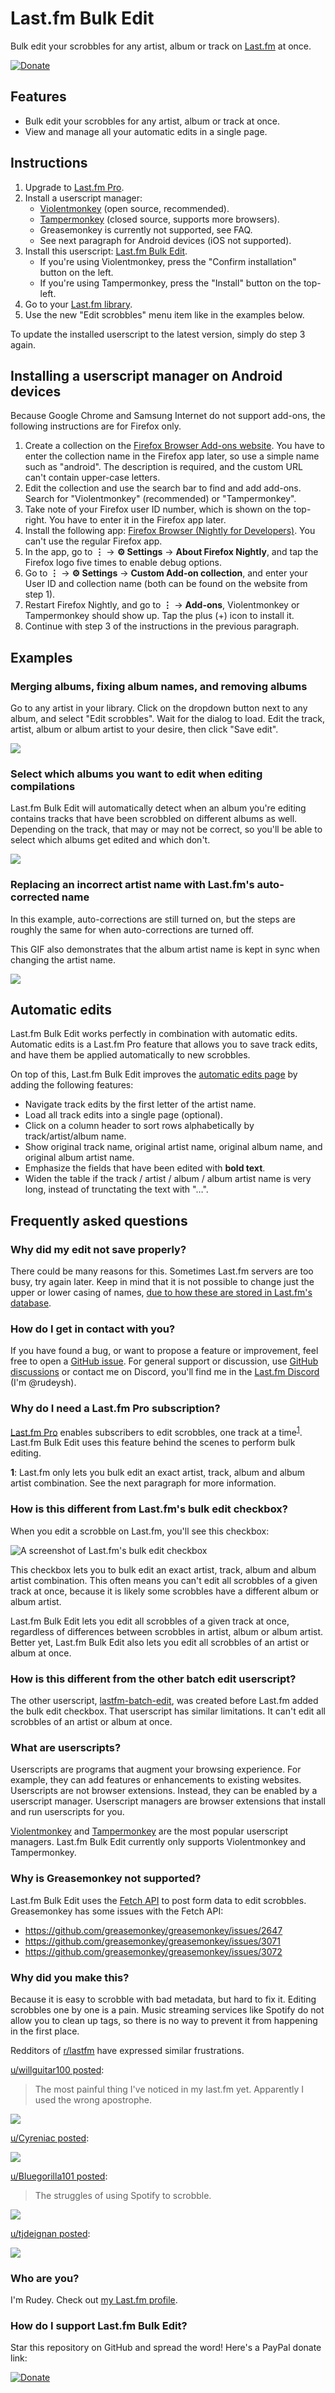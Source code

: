 # Last.fm Bulk Edit

Bulk edit your scrobbles for any artist, album or track on [Last.fm](https://www.last.fm/) at once.

[![Donate](https://img.shields.io/badge/Donate-PayPal-green.svg)](https://www.paypal.com/cgi-bin/webscr?cmd=_s-xclick&hosted_button_id=QPVH74PGFEFTL&source=url)


## Features

- Bulk edit your scrobbles for any artist, album or track at once.
- View and manage all your automatic edits in a single page.


## Instructions

1. Upgrade to [Last.fm Pro](https://www.last.fm/pro).
2. Install a userscript manager:
   - [Violentmonkey](https://violentmonkey.github.io/) (open source, recommended).
   - [Tampermonkey](https://tampermonkey.net/) (closed source, supports more browsers).
   - Greasemonkey is currently not supported, see FAQ.
   - See next paragraph for Android devices (iOS not supported).
3. Install this userscript: [Last.fm Bulk Edit](https://raw.githubusercontent.com/RudeySH/lastfm-bulk-edit/main/dist/lastfm-bulk-edit.user.js).
   - If you're using Violentmonkey, press the "Confirm installation" button on the left.
   - If you're using Tampermonkey, press the "Install" button on the top-left.
4. Go to your [Last.fm library](https://www.last.fm/user/_/library/artists).
5. Use the new "Edit scrobbles" menu item like in the examples below.

To update the installed userscript to the latest version, simply do step 3 again.


## Installing a userscript manager on Android devices

Because Google Chrome and Samsung Internet do not support add-ons, the following instructions are for Firefox only.

1. Create a collection on the [Firefox Browser Add-ons website](https://addons.mozilla.org/en-US/firefox/collections/). You have to enter the collection name in the Firefox app later, so use a simple name such as "android". The description is required, and the custom URL can't contain upper-case letters.
2. Edit the collection and use the search bar to find and add add-ons. Search for "Violentmonkey" (recommended) or "Tampermonkey".
3. Take note of your Firefox user ID number, which is shown on the top-right. You have to enter it in the Firefox app later.
4. Install the following app: [Firefox Browser (Nightly for Developers)](https://play.google.com/store/apps/details?id=org.mozilla.fenix). You can't use the regular Firefox app.
5. In the app, go to **⋮** → **⚙ Settings** → **About Firefox Nightly**, and tap the Firefox logo five times to enable debug options.
6. Go to **⋮** → **⚙ Settings** → **Custom Add-on collection**, and enter your User ID and collection name (both can be found on the website from step 1).
7. Restart Firefox Nightly, and go to **⋮** → **Add-ons**, Violentmonkey or Tampermonkey should show up. Tap the plus (+) icon to install it.
8. Continue with step 3 of the instructions in the previous paragraph.


## Examples

### Merging albums, fixing album names, and removing albums

Go to any artist in your library. Click on the dropdown button next to any album, and select "Edit scrobbles". Wait for the dialog to load. Edit the track, artist, album or album artist to your desire, then click "Save edit".

![](img/fix-albums.gif)


### Select which albums you want to edit when editing compilations

Last.fm Bulk Edit will automatically detect when an album you're editing contains tracks that have been scrobbled on different albums as well. Depending on the track, that may or may not be correct, so you'll be able to select which albums get edited and which don't.

![](img/compilations.gif)


### Replacing an incorrect artist name with Last.fm's auto-corrected name

In this example, auto-corrections are still turned on, but the steps are roughly the same for when auto-corrections are turned off.

This GIF also demonstrates that the album artist name is kept in sync when changing the artist name.

![](img/album-artist-sync.gif)


## Automatic edits

Last.fm Bulk Edit works perfectly in combination with automatic edits. Automatic edits is a Last.fm Pro feature that allows you to save track edits, and have them be applied automatically to new scrobbles.

On top of this, Last.fm Bulk Edit improves the [automatic edits page](https://www.last.fm/settings/subscription/automatic-edits) by adding the following features:

- Navigate track edits by the first letter of the artist name.
- Load all track edits into a single page (optional).
- Click on a column header to sort rows alphabetically by track/artist/album name.
- Show original track name, original artist name, original album name, and original album artist name.
- Emphasize the fields that have been edited with **bold text**.
- Widen the table if the track / artist / album / album artist name is very long, instead of trunctating the text with "…".


## Frequently asked questions

### Why did my edit not save properly?

There could be many reasons for this. Sometimes Last.fm servers are too busy, try again later. Keep in mind that it is not possible to change just the upper or lower casing of names, [due to how these are stored in Last.fm's database](https://getsatisfaction.com/lastfm/topics/website-update-12-march-editing-scrobbles-subscriber-feature).


### How do I get in contact with you?

If you have found a bug, or want to propose a feature or improvement, feel free to open a [GitHub issue](https://github.com/RudeySH/lastfm-bulk-edit/issues). For general support or discussion, use [GitHub discussions](https://github.com/RudeySH/lastfm-bulk-edit/discussions) or contact me on Discord, you'll find me in the [Last.fm Discord](https://discord.gg/6aTeg3u) (I'm @rudeysh).


### Why do I need a Last.fm Pro subscription?

[Last.fm Pro](https://www.last.fm/pro) enables subscribers to edit scrobbles, one track at a time<sup id="a1">[1](#f1)</sup>. Last.fm Bulk Edit uses this feature behind the scenes to perform bulk editing.

<strong id="f1">1</strong>: Last.fm only lets you bulk edit an exact artist, track, album and album artist combination. See the next paragraph for more information.


### How is this different from Last.fm's bulk edit checkbox?

When you edit a scrobble on Last.fm, you'll see this checkbox:

![A screenshot of Last.fm's bulk edit checkbox](img/bulk-edit.png)

This checkbox lets you to bulk edit an exact artist, track, album and album artist combination. This often means you can't edit all scrobbles of a given track at once, because it is likely some scrobbles have a different album or album artist.

Last.fm Bulk Edit lets you edit all scrobbles of a given track at once, regardless of differences between scrobbles in artist, album or album artist. Better yet, Last.fm Bulk Edit also lets you edit all scrobbles of an artist or album at once.


### How is this different from the other batch edit userscript?

The other userscript, [lastfm-batch-edit](https://github.com/danielrw7/lastfm-batch-edit), was created before Last.fm added the bulk edit checkbox. That userscript has similar limitations. It can't edit all scrobbles of an artist or album at once.


### What are userscripts?

Userscripts are programs that augment your browsing experience.
For example, they can add features or enhancements to existing websites.
Userscripts are not browser extensions. Instead, they can be enabled by a userscript manager.
Userscript managers are browser extensions that install and run userscripts for you.

[Violentmonkey](https://violentmonkey.github.io/) and [Tampermonkey](https://tampermonkey.net/) are the most popular userscript managers. Last.fm Bulk Edit currently only supports Violentmonkey and Tampermonkey.


### Why is Greasemonkey not supported?

Last.fm Bulk Edit uses the [Fetch API](https://developer.mozilla.org/en-US/docs/Web/API/Fetch_API) to post form data to edit scrobbles. Greasemonkey has some issues with the Fetch API:
- https://github.com/greasemonkey/greasemonkey/issues/2647
- https://github.com/greasemonkey/greasemonkey/issues/3071
- https://github.com/greasemonkey/greasemonkey/issues/3072


### Why did you make this?

Because it is easy to scrobble with bad metadata, but hard to fix it. Editing scrobbles one by one is a pain. Music streaming services like Spotify do not allow you to clean up tags, so there is no way to prevent it from happening in the first place.

Redditors of [r/lastfm](https://www.reddit.com/r/lastfm) have expressed similar frustrations.

[u/willguitar100 posted](https://www.reddit.com/r/lastfm/comments/azks0z/the_most_painful_thing_ive_noticed_in_my_lastfm/):

> The most painful thing I've noticed in my last.fm yet. Apparently I used the wrong apostrophe.

![](img/reddit/z9wuk5fq1dl21.png)

[u/Cyreniac posted](https://www.reddit.com/r/lastfm/comments/ahbr4w/are_memes_allowed_here/):

![](img/reddit/j2Vr-boauwYbLfmDJlVRoL74WiHeaiYjzWESXQMh3yk.jpg)

[u/Bluegorilla101 posted](https://www.reddit.com/r/lastfm/comments/8ver9b/the_struggles_of_using_spotify_to_scrobble/):

> The struggles of using Spotify to scrobble.

![](img/reddit/n2rcyyfssf711.png)

[u/tjdeignan posted](https://www.reddit.com/r/lastfm/comments/dagrtb/why/):

![](img/reddit/ztpdkkp2jcp31.jpg)


### Who are you?

I'm Rudey. Check out [my Last.fm profile](https://www.last.fm/user/RudeySH).


### How do I support Last.fm Bulk Edit?

Star this repository on GitHub and spread the word! Here's a PayPal donate link:

[![Donate](https://img.shields.io/badge/Donate-PayPal-green.svg)](https://www.paypal.com/cgi-bin/webscr?cmd=_s-xclick&hosted_button_id=QPVH74PGFEFTL&source=url)
